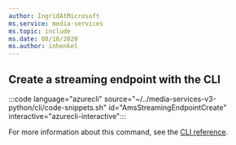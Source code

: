 ```yaml
---
author: IngridAtMicrosoft
ms.service: media-services 
ms.topic: include
ms.date: 08/18/2020
ms.author: inhenkel
---
```


## Create a streaming endpoint with the CLI

:::code language="azurecli" source="~/../media-services-v3-python/cli/code-snippets.sh" id="AmsStreamingEndpointCreate" interactive="azurecli-interactive":::

For more information about this command, see the [CLI reference](/cli/azure/ams/streaming-endpoint?view=azure-cli-latest#az-ams-streaming-endpoint-create).
